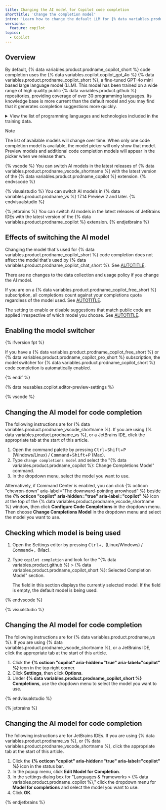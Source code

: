 ```yaml
---
title: Changing the AI model for Copilot code completion
shortTitle: 'Change the completion model'
intro: 'Learn how to change the default LLM for {% data variables.product.prodname_copilot_short %} code completion to a different model.'
versions:
  feature: copilot
topics:
  - Copilot
---
```


## Overview

By default, {% data variables.product.prodname_copilot_short %} code completion uses the {% data variables.copilot.copilot_gpt_4o %} {% data variables.product.prodname_copilot_short %}, a fine-tuned GPT-4o mini based large language model (LLM). This model has been trained on a wide range of high quality public {% data variables.product.github %} repositories, providing coverage of over 30 programming languages. Its knowledge base is more current than the default model and you may find that it generates completion suggestions more quickly.

<details>
  <summary>View the list of programming languages and technologies included in the training data.</summary>

  * C
  * C#
  * C++
  * Clojure
  * CSS
  * Dart
  * Dockerfile
  * Elixir
  * Emacs Lisp
  * Go
  * Haskell
  * HTML
  * Java
  * JavaScript
  * Julia
  * Jupyter Notebook
  * Kotlin
  * Lua
  * MATLAB
  * Objective-C
  * Perl
  * PHP
  * PowerShell
  * Python
  * R
  * Ruby
  * Rust
  * Scala
  * Shell
  * Swift
  * TeX
  * TypeScript
  * Vue

</details>

> [!NOTE]
> The list of available models will change over time. When only one code completion model is available, the model picker will only show that model. Preview models and additional code completion models will appear in the picker when we release them.

{% vscode %} You can switch AI models in the latest releases of {% data variables.product.prodname_vscode_shortname %} with the latest version of the {% data variables.product.prodname_copilot %} extension. {% endvscode %}

{% visualstudio %} You can switch AI models in {% data variables.product.prodname_vs %} 17.14 Preview 2 and later. {% endvisualstudio %}

{% jetbrains %} You can switch AI models in the latest releases of JetBrains IDEs with the latest version of the {% data variables.product.prodname_copilot %} extension. {% endjetbrains %}

## Effects of switching the AI model

Changing the model that's used for {% data variables.product.prodname_copilot_short %} code completion does not affect the model that's used by {% data variables.product.prodname_copilot_chat_short %}. See [AUTOTITLE](/copilot/using-github-copilot/ai-models/changing-the-ai-model-for-copilot-chat).

There are no changes to the data collection and usage policy if you change the AI model.

If you are on a {% data variables.product.prodname_copilot_free_short %} subscription, all completions count against your completions quota regardless of the model used. See [AUTOTITLE](/copilot/about-github-copilot/subscription-plans-for-github-copilot#comparing-copilot-subscriptions).

The setting to enable or disable suggestions that match public code are applied irrespective of which model you choose. See [AUTOTITLE](/enterprise-cloud@latest/copilot/using-github-copilot/finding-public-code-that-matches-github-copilot-suggestions).

## Enabling the model switcher

{% ifversion fpt %}

If you have a {% data variables.product.prodname_copilot_free_short %} or {% data variables.product.prodname_copilot_pro_short %} subscription, the model switcher for {% data variables.product.prodname_copilot_short %} code completion is automatically enabled.

{% endif %}

{% data reusables.copilot.editor-preview-settings %}

{% vscode %}

## Changing the AI model for code completion

The following instructions are for {% data variables.product.prodname_vscode_shortname %}. If you are using {% data variables.product.prodname_vs %}, or a JetBrains IDE, click the appropriate tab at the start of this article.

1. Open the command palette by pressing <kbd>Ctrl</kbd>+<kbd>Shift</kbd>+<kbd>P</kbd> (Windows/Linux) / <kbd>Command</kbd>+<kbd>Shift</kbd>+<kbd>P</kbd> (Mac).
1. Type `change completions model` and select the "{% data variables.product.prodname_copilot %}: Change Completions Model" command.
1. In the dropdown menu, select the model you want to use.

Alternatively, if Command Center is enabled, you can click {% octicon "chevron-down" aria-label="The downward-pointing arrowhead" %} beside the **{% octicon "copilot" aria-hidden="true" aria-label="copilot" %}** icon at the top of the {% data variables.product.prodname_vscode_shortname %} window, then click **Configure Code Completions** in the dropdown menu. Then choose **Change Completions Model** in the dropdown menu and select the model you want to use.

## Checking which model is being used

1. Open the Settings editor by pressing <kbd>Ctrl</kbd>+<kbd>,</kbd> (Linux/Windows) / <kbd>Command</kbd>+<kbd>,</kbd> (Mac).
1. Type `copilot completion` and look for the "{% data variables.product.github %} > {% data variables.product.prodname_copilot_short %}: Selected Completion Model" section.

   The field in this section displays the currently selected model. If the field is empty, the default model is being used.

{% endvscode %}

{% visualstudio %}

## Changing the AI model for code completion

The following instructions are for {% data variables.product.prodname_vs %}. If you are using {% data variables.product.prodname_vscode_shortname %}, or a JetBrains IDE, click the appropriate tab at the start of this article.

1. Click the **{% octicon "copilot" aria-hidden="true" aria-label="copilot" %}** icon in the top right corner.
1. Click **Settings**, then click **Options**.
1. Under **{% data variables.product.prodname_copilot_short %} Completions**, use the dropdown menu to select the model you want to use.

{% endvisualstudio %}

{% jetbrains %}

## Changing the AI model for code completion

The following instructions are for JetBrains IDEs. If you are using {% data variables.product.prodname_vs %}, or {% data variables.product.prodname_vscode_shortname %}, click the appropriate tab at the start of this article.

1. Click the **{% octicon "copilot" aria-hidden="true" aria-label="copilot" %}** icon in the status bar.
1. In the popup menu, click **Edit Model for Completion**.
1. In the settings dialog box for "Languages & Frameworks > {% data variables.product.prodname_copilot %}," click the dropdown menu for **Model for completions** and select the model you want to use.
1. Click **OK**.

{% endjetbrains %}
